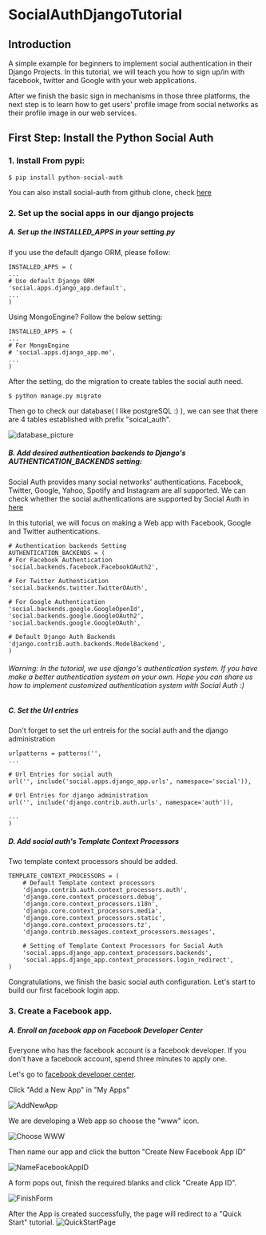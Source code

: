 # SocialAuthDjangoTutorial


## Introduction

A simple example for beginners to implement social authentication in their Django Projects.
In this tutorial, we will teach you how to sign up/in with facebook, twitter and Google with your web applications.

After we finish the basic sign in mechanisms in those three platforms, 
the next step is to learn how to get users' profile image from social networks as their profile image in our web services. 

## First Step: Install the Python Social Auth

### 1. Install From pypi:
    
    $ pip install python-social-auth
    
  
You can also install social-auth from github clone, check [here](http://psa.matiasaguirre.net/docs/installing.html#dependencies)

### 2. Set up the social apps in our django projects

##### A. Set up the INSTALLED_APPS in your setting.py

If you use the default django ORM, please follow:

    INSTALLED_APPS = (
    ...
    # Use default Django ORM
    'social.apps.django_app.default',
    ...
    )
    
Using MongoEngine? Follow the below setting:

    INSTALLED_APPS = (
    ...
    # For MongoEngine
    # 'social.apps.django_app.me',
    ...
    )

After the setting, do the migration to create tables the social auth need.
    
    $ python manage.py migrate

Then go to check our database( I like postgreSQL :) ), we can see that there are 4 tables established with prefix "soical_auth".

![database_picture](https://raw.githubusercontent.com/davisfreeman1015/SocialAuthDjangoTutorial/master/Imgs/NewDatabaseTables.png)
##### B. Add desired authentication backends to Django's AUTHENTICATION_BACKENDS setting:

Social Auth provides many social networks' authentications. Facebook, Twitter, Google, Yahoo, Spotify and Instagram are all supported. We can check whether the social authentications are supported by Social Auth in [here](http://psa.matiasaguirre.net/docs/intro.html#features)  
   
In this tutorial, we will focus on making a Web app with Facebook, Google and Twitter authentications.

    
    # Authentication backends Setting
    AUTHENTICATION_BACKENDS = (
    # For Facebook Authentication
    'social.backends.facebook.FacebookOAuth2',
    
    # For Twitter Authentication
    'social.backends.twitter.TwitterOAuth',
    
    # For Google Authentication
    'social.backends.google.GoogleOpenId',
    'social.backends.google.GoogleOAuth2',
    'social.backends.google.GoogleOAuth',
    
    # Default Django Auth Backends
    'django.contrib.auth.backends.ModelBackend',
    )

###### Warning: In the tutorial, we use django's authentication system. If you have make a better authentication system on your own. Hope you can share us how to implement customized authentication system with Social Auth :)

##### C. Set the Url entries

Don't forget to set the url entreis for the social auth and the django administration
   
    urlpatterns = patterns('',
    ...

    # Url Entries for social auth
    url('', include('social.apps.django_app.urls', namespace='social')),

    # Url Entries for django administration
    url('', include('django.contrib.auth.urls', namespace='auth')),

    ...
    )
    
##### D. Add social auth's Template Context Processors

Two template context processors should be added.
    
    
	TEMPLATE_CONTEXT_PROCESSORS = (
		# Default Template context processors
    	'django.contrib.auth.context_processors.auth',
    	'django.core.context_processors.debug',
    	'django.core.context_processors.i18n',
    	'django.core.context_processors.media',
    	'django.core.context_processors.static',
    	'django.core.context_processors.tz',
    	'django.contrib.messages.context_processors.messages',

    	# Setting of Template Context Processors for Social Auth
    	'social.apps.django_app.context_processors.backends',
    	'social.apps.django_app.context_processors.login_redirect', 
    )

Congratulations, we finish the basic social auth configuration. Let's start to build our first facebook login app.

### 3. Create a Facebook app.

##### A. Enroll an facebook app on Facebook Developer Center

Everyone who has the facebook account is a facebook developer. If you don't have a facebook account, spend three minutes to apply one.

Let's go to [facebook developer center](https://developers.facebook.com/).

Click "Add a New App" in "My Apps"

![AddNewApp](https://raw.githubusercontent.com/davisfreeman1015/SocialAuthDjangoTutorial/master/Imgs/CreateANewFacebookApp.png)

We are developing a Web app so choose the "www" icon.

![Choose WWW](https://raw.githubusercontent.com/davisfreeman1015/SocialAuthDjangoTutorial/master/Imgs/ChooseFacebookAppTypes.png)

Then name our app and click the button "Create New Facebook App ID"

![NameFacebookAppID](https://raw.githubusercontent.com/davisfreeman1015/SocialAuthDjangoTutorial/master/Imgs/NameFacebookAppID.png)

A form pops out, finish the required blanks and click "Create App ID".

![FinishForm](https://raw.githubusercontent.com/davisfreeman1015/SocialAuthDjangoTutorial/master/Imgs/CreateAppIDForm.png)

After the App is created successfully, the page will redirect to a "Quick Start" tutorial.
![QuickStartPage](https://raw.githubusercontent.com/davisfreeman1015/SocialAuthDjangoTutorial/master/Imgs/QuickStartPage.png)